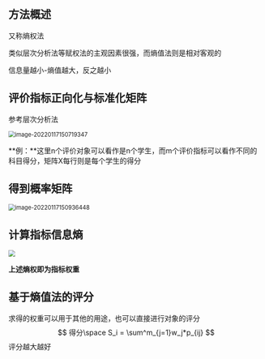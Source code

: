 ## 方法概述

又称熵权法

类似层次分析法等赋权法的主观因素很强，而熵值法则是相对客观的

信息量越小-熵值越大，反之越小



## 评价指标正向化与标准化矩阵

参考层次分析法



<img src="https://github.com/Chikie920/Mark/tree/main/Sources/images_math/image-20220117150719347.png" alt="image-20220117150719347" style="zoom:80%;" />



**例：**这里n个评价对象可以看作是n个学生，而m个评价指标可以看作不同的科目得分，矩阵X每行则是每个学生的得分



## 得到概率矩阵

<img src="https://github.com/Chikie920/Mark/tree/main/Sources/images_math/image-20220117150936448.png" alt="image-20220117150936448" style="zoom:80%;" />



## 计算指标信息熵

<img src="https://github.com/Chikie920/Mark/tree/main/Sources/images_math/image-20220117151047310.png" style="zoom:80%;" />

**上述熵权即为指标权重**



## 基于熵值法的评分

求得的权重可以用于其他的用途，也可以直接进行对象的评分
$$
得分\space S_i = \sum^m_{j=1}w_j*p_{ij}
$$
评分越大越好

